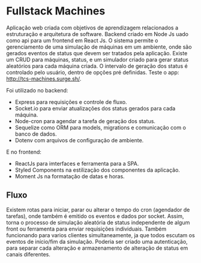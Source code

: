 # Fullstack Machines
Aplicação web criada com objetivos de aprendizagem relacionados a estruturação e arquitetura de software. Backend criado em Node Js uado como api para um frontend em React Js.
O sistema permite o gerenciamento de uma simulação de máquinas em um ambiente, onde são gerados eventos de status que devem ser tratados pela aplicação. Existe um CRUD para máquinas, status, e um simulador criado para gerar status aleatórios para cada máquina criada. O intervalo de geração dos status é controlado pelo usuário, dentro de opções pré definidas.
Teste o app: http://tcs-machines.surge.sh/.

Foi utilizado no backend:
* Express para requisições e controle de fluxo.
* Socket.io para enviar atualizações dos status gerados para cada máquina.
* Node-cron para agendar a tarefa de geração dos status.
* Sequelize como ORM para models, migrations e comunicação com o banco de dados.
* Dotenv com arquivos de configuração de ambiente.

E no frontend:
* ReactJs para imterfaces e ferramenta para a SPA.
* Styled Components na estilização dos componentes da aplicação.
* Moment Js na formatação de datas e horas.

## Fluxo
Existem rotas para iniciar, parar ou alterar o tempo do cron (agendador de tarefas), onde também é emitido os eventos e dados por socket.
Assim, torna o processo de simulação aleatória de status independente de algum front ou ferramenta para enviar requisições individuais. Também funcionando para varios clientes simultaneamente, ja que todos escutam os eventos de início/fim da simulação.
Poderia ser criado uma autenticação, para separar cada alteração e armazenamento de alteração de status em canais diferentes.
